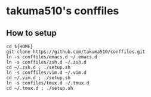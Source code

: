 takuma510's conffiles
==========


## How to setup ##

    cd ${HOME}
    git clone https://github.com/takuma510/conffiles.git
    ln -s conffiles/emacs.d ~/.emacs.d
    ln -s conffiles/zsh.d ~/.zsh.d
    cd ~/.zsh.d ; ./setup.sh
    ln -s conffiles/vim.d ~/.vim.d
    cd ~/.vim.d ; ./setup.sh
    ln -s confiles/tmux.d ~/.tmux.d
    cd ~/.tmux.d ; ./setup.sh
